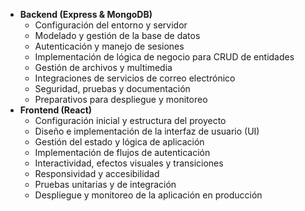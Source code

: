 
* **Backend (Express & MongoDB)**
  * Configuración del entorno y servidor
  * Modelado y gestión de la base de datos
  * Autenticación y manejo de sesiones
  * Implementación de lógica de negocio para CRUD de entidades
  * Gestión de archivos y multimedia
  * Integraciones de servicios de correo electrónico
  * Seguridad, pruebas y documentación
  * Preparativos para despliegue y monitoreo
* **Frontend (React)**
  * Configuración inicial y estructura del proyecto
  * Diseño e implementación de la interfaz de usuario (UI)
  * Gestión del estado y lógica de aplicación
  * Implementación de flujos de autenticación
  * Interactividad, efectos visuales y transiciones
  * Responsividad y accesibilidad
  * Pruebas unitarias y de integración
  * Despliegue y monitoreo de la aplicación en producción
